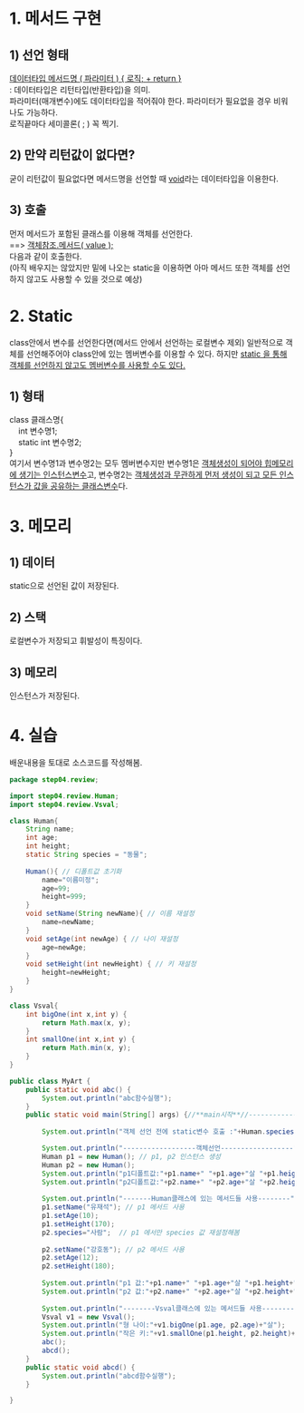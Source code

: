 # 1. 메서드 구현
## 1) 선언 형태
<u>데이터타입 메서드명 ( 파라미터 ) { 로직;  + return }</u>    
: 데이터타입은 리턴타입(반환타입)을 의미.  
  파라미터(매개변수)에도 데이터타입을 적어줘야 한다. 파라미터가 필요없을 경우 비워나도 가능하다.   
  로직끝마다 세미콜론( ; ) 꼭 찍기.

## 2) 만약 리턴값이 없다면?
굳이 리턴값이 필요없다면 메서드명을 선언할 때 <u>void</u>라는 데이터타입을 이용한다.


## 3) 호출
먼저 메서드가 포함된 클래스를 이용해 객체를 선언한다.   
==> <u>객체참조.메서드( value ); </u>   
다음과 같이 호출한다.   
(아직 배우지는 않았지만 밑에 나오는 static을 이용하면 아마 메서드 또한 객체를 선언하지 않고도 사용할 수 있을 것으로 예상)

# 2. Static
class안에서 변수를 선언한다면(메서드 안에서 선언하는 로컬변수 제외) 일반적으로 객체를 선언해주어야 class안에 있는 멤버변수를 이용할 수 있다. 하지만 <u>static 을 통해 객체를 선언하지 않고도 멤버변수를 사용할 수도 있다.</u>   
## 1) 형태
class 클래스명{    
&nbsp;&nbsp;&nbsp;&nbsp;int 변수명1;    
&nbsp;&nbsp;&nbsp;&nbsp;static int 변수명2;     
}    
여기서 변수명1과 변수명2는 모두 멤버변수지만 변수명1은 <u>객체생성이 되어야 힙메모리에 생기는 인스턴스변수</u>고, 변수명2는 <u>객체생성과 무관하게 먼저 생성이 되고 모든 인스턴스가 값을 공유하는 클래스변수</u>다.

# 3. 메모리
## 1) 데이터
static으로 선언된 값이 저장된다.
## 2) 스택
로컬변수가 저장되고 휘발성이 특징이다.
## 3) 메모리
인스턴스가 저장된다.


# 4. 실습
배운내용을 토대로 소스코드를 작성해봄.
```java
package step04.review;

import step04.review.Human;
import step04.review.Vsval;

class Human{
	String name;
	int age;
	int height;
	static String species = "동물";
	
	Human(){ // 디폴트값 초기화
		name="이름미정";
		age=99;
		height=999;
	}
	void setName(String newName){ // 이름 재설정
		name=newName;
	}
	void setAge(int newAge) { // 나이 재설정
		age=newAge;
	}
	void setHeight(int newHeight) { // 키 재설정
		height=newHeight;
	}
}

class Vsval{
	int bigOne(int x,int y) {
		return Math.max(x, y);
	}
	int smallOne(int x,int y) {
		return Math.min(x, y);
	}
}

public class MyArt {
	public static void abc() {
		System.out.println("abc함수실행");
	}
	public static void main(String[] args) {//**main시작**//---------------------
		
		System.out.println("객체 선언 전에 static변수 호출 :"+Human.species);

		System.out.println("------------------객체선언------------------");
		Human p1 = new Human(); // p1, p2 인스턴스 생성
		Human p2 = new Human();
		System.out.println("p1디폴트값:"+p1.name+" "+p1.age+"살 "+p1.height+"cm "+p1.species);
		System.out.println("p2디폴트값:"+p2.name+" "+p2.age+"살 "+p2.height+"cm "+p2.species);
		
		System.out.println("-------Human클래스에 있는 메서드들 사용--------");
		p1.setName("유재석"); // p1 메서드 사용
		p1.setAge(10);
		p1.setHeight(170);
		p2.species="사람";  // p1 에서만 species 값 재설정해봄
		
		p2.setName("강호동"); // p2 메서드 사용
		p2.setAge(12);
		p2.setHeight(180);
		
		System.out.println("p1 값:"+p1.name+" "+p1.age+"살 "+p1.height+"cm "+p2.species);
		System.out.println("p2 값:"+p2.name+" "+p2.age+"살 "+p2.height+"cm "+p2.species);
		
		System.out.println("--------Vsval클래스에 있는 메서드들 사용--------");
		Vsval v1 = new Vsval();
		System.out.println("형 나이:"+v1.bigOne(p1.age, p2.age)+"살");
		System.out.println("작은 키:"+v1.smallOne(p1.height, p2.height)+"cm");
		abc();
		abcd();
	}
	public static void abcd() {
		System.out.println("abcd함수실행");
	}

}

```